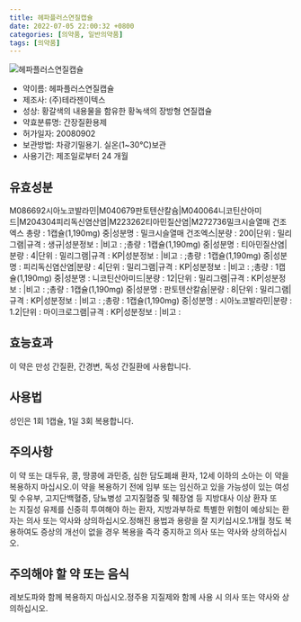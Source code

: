 ```yaml
---
title: 헤파플러스연질캡슐
date: 2022-07-05 22:00:32 +0800
categories: [의약품, 일반의약품]
tags: [의약품]
---
```

![헤파플러스연질캡슐](https://nedrug.mfds.go.kr/pbp/cmn/itemImageDownload/147427935897900087)

- 약이름: 헤파플러스연질캡슐
- 제조사: (주)테라젠이텍스
- 성상: 황갈색의 내용물을 함유한 황녹색의 장방형 연질캡슐
- 약효분류명: 간장질환용제
- 허가일자: 20080902
- 보관방법: 차광기밀용기. 실온(1~30℃)보관
- 사용기간: 제조일로부터 24 개월
## 유효성분
M086692시아노코발라민|M040679판토텐산칼슘|M040064니코틴산아미드|M204304피리독신염산염|M223262티아민질산염|M272736밀크시슬열매 건조엑스
총량 : 1캡슐(1,190mg) 중|성분명 : 밀크시슬열매 건조엑스|분량 : 200|단위 : 밀리그램|규격 : 생규|성분정보 : |비고 : ;총량 : 1캡슐(1,190mg) 중|성분명 : 티아민질산염|분량 : 4|단위 : 밀리그램|규격 : KP|성분정보 : |비고 : ;총량 : 1캡슐(1,190mg) 중|성분명 : 피리독신염산염|분량 : 4|단위 : 밀리그램|규격 : KP|성분정보 : |비고 : ;총량 : 1캡슐(1,190mg) 중|성분명 : 니코틴산아미드|분량 : 12|단위 : 밀리그램|규격 : KP|성분정보 : |비고 : ;총량 : 1캡슐(1,190mg) 중|성분명 : 판토텐산칼슘|분량 : 8|단위 : 밀리그램|규격 : KP|성분정보 : |비고 : ;총량 : 1캡슐(1,190mg) 중|성분명 : 시아노코발라민|분량 : 1.2|단위 : 마이크로그램|규격 : KP|성분정보 : |비고 :
## 효능효과
이 약은 만성 간질환, 간경변, 독성 간질환에 사용합니다.
## 사용법
성인은 1회 1캡슐, 1일 3회 복용합니다.
## 주의사항
이 약 또는 대두유, 콩, 땅콩에 과민증, 심한 담도폐쇄 환자, 12세 이하의 소아는 이 약을 복용하지 마십시오.이 약을 복용하기 전에 임부 또는 임신하고 있을 가능성이 있는 여성 및 수유부, 고지단백혈증, 당뇨병성 고지질혈증 및 췌장염 등 지방대사 이상 환자 또는 지질성 유제를 신중히 투여해야 하는 환자, 지방과부하로 특별한 위험이 예상되는 환자는 의사 또는 약사와 상의하십시오.정해진 용법과 용량을 잘 지키십시오.1개월 정도 복용하여도 증상의 개선이 없을 경우 복용을 즉각 중지하고 의사 또는 약사와 상의하십시오.
## 주의해야 할 약 또는 음식
레보도파와 함께 복용하지 마십시오.정주용 지질제와 함께 사용 시 의사 또는 약사와 상의하십시오.
